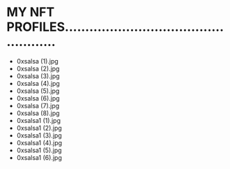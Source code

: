 # MY NFT PROFILES...................................................
- 0xsalsa (1).jpg
- 0xsalsa (2).jpg
- 0xsalsa (3).jpg
- 0xsalsa (4).jpg
- 0xsalsa (5).jpg
- 0xsalsa (6).jpg
- 0xsalsa (7).jpg
- 0xsalsa (8).jpg
- 0xsalsa1 (1).jpg
- 0xsalsa1 (2).jpg
- 0xsalsa1 (3).jpg
- 0xsalsa1 (4).jpg
- 0xsalsa1 (5).jpg
- 0xsalsa1 (6).jpg
